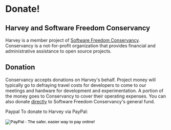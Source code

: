 # Donate!

## Harvey and Software Freedom Conservancy
Harvey is a member project of [Software Freedom Conservancy](https://github.com/Harvey-OS/harvey/wiki/Conservancy). Conservancy is a not-for-profit organization that provides financial and administrative assistance to open source projects.

## Donation
Conservancy accepts donations on Harvey's behalf. Project money will typically go to defraying travel costs for developers to come to our meetings and hardware for development and experimentation. A portion of the money goes to Conservancy to cover their operating expenses. You can also donate [directly](https://sfconservancy.org/donate) to Software Freedom Conservancy's general fund.

Paypal
To donate to Harvey via PayPal:

<form action="https://www.paypal.com/cgi-bin/webscr" method="post" target="_top">
<input type="hidden" name="cmd" value="_s-xclick">
<input type="hidden" name="hosted_button_id" value="7Q45ZGJBQZZVN">
<input type="image" src="https://www.paypalobjects.com/en_US/i/btn/btn_donateCC_LG.gif" border="0" name="submit" alt="PayPal - The safer, easier way to pay online!">
<img alt="" border="0" src="https://www.paypalobjects.com/en_US/i/scr/pixel.gif" width="1" height="1">
</form>